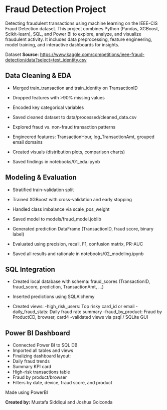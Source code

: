 # Fraud Detection Project
Detecting fraudulent transactions using machine learning on the IEEE-CIS Fraud Detection dataset. This project combines Python (Pandas, XGBoost, Scikit-learn), SQL, and Power BI to explore, analyze, and visualize fraudulent activity. It includes data preprocessing, feature engineering, model training, and interactive dashboards for insights.

Dataset
**Source**: https://www.kaggle.com/competitions/ieee-fraud-detection/data?select=test_identity.csv

## Data Cleaning & EDA

- Merged train_transaction and train_identity on TransactionID
- Dropped features with >90% missing values
- Encoded key categorical variables
- Saved cleaned dataset to data/processed/cleaned_data.csv

- Explored fraud vs. non-fraud transaction patterns
- Engineered features: TransactionHour, log_TransactionAmt, grouped email domains
- Created visuals (distribution plots, comparison charts)
- Saved findings in notebooks/01_eda.ipynb

## Modeling & Evaluation

- Stratified train-validation split
- Trained XGBoost with cross-validation and early stopping
- Handled class imbalance via scale_pos_weight
- Saved model to models/fraud_model.joblib

- Generated prediction DataFrame (TransactionID, fraud score, binary label)
- Evaluated using precision, recall, F1, confusion matrix, PR-AUC
- Saved all results and rationale in notebooks/02_modeling.ipynb

## SQL Integration

- Created local database with schema: fraud_scores (TransactionID, fraud_score, prediction, TransactionAmt, ...)
- Inserted predictions using SQLAlchemy

- Created views:
    -high_risk_users: Top risky card_id or email
    -daily_fraud_stats: Daily fraud rate summary
    -fraud_by_product: Fraud by ProductCD, browser, card4
    -validated views via psql / SQLite GUI

## Power BI Dashboard

- Connected Power BI to SQL DB
- Imported all tables and views
- Finalizing dashboard layout:
- Daily fraud trends
- Summary KPI card
- High-risk transactions table
- Fraud by product/browser
- Filters by date, device, fraud score, and product



Made using PowerBI

**Created by:** Mustafa Siddiqui and Joshua Golconda
